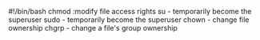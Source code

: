 #!/bin/bash
chmod :modify file access rights
su - temporarily become the superuser
sudo - temporarily become the superuser
chown - change file ownership
chgrp - change a file's group ownership
